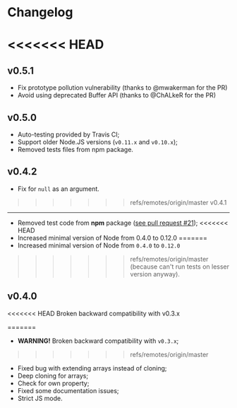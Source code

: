 Changelog
=========

<<<<<<< HEAD
=======
v0.5.1
------

- Fix prototype pollution vulnerability (thanks to @mwakerman for the PR)
- Avoid using deprecated Buffer API (thanks to @ChALkeR for the PR)

v0.5.0
------

- Auto-testing provided by Travis CI;
- Support older Node.JS versions (`v0.11.x` and `v0.10.x`);
- Removed tests files from npm package.

v0.4.2
------

- Fix for `null` as an argument.

>>>>>>> refs/remotes/origin/master
v0.4.1
------

- Removed test code from <b>npm</b> package
  ([see pull request #21](https://github.com/unclechu/node-deep-extend/pull/21));
<<<<<<< HEAD
- Increased minimal version of Node from 0.4.0 to 0.12.0
=======
- Increased minimal version of Node from `0.4.0` to `0.12.0`
>>>>>>> refs/remotes/origin/master
  (because can't run tests on lesser version anyway).

v0.4.0
------

<<<<<<< HEAD
Broken backward compatibility with v0.3.x

=======
- **WARNING!** Broken backward compatibility with `v0.3.x`;
>>>>>>> refs/remotes/origin/master
- Fixed bug with extending arrays instead of cloning;
- Deep cloning for arrays;
- Check for own property;
- Fixed some documentation issues;
- Strict JS mode.
